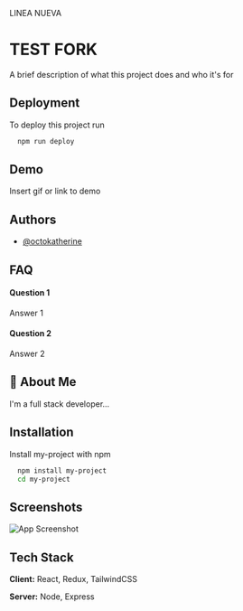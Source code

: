 LINEA NUEVA
# TEST FORK

A brief description of what this project does and who it's for


## Deployment

To deploy this project run

```bash
  npm run deploy
```


## Demo

Insert gif or link to demo


## Authors

- [@octokatherine](https://www.github.com/octokatherine)


## FAQ

#### Question 1

Answer 1

#### Question 2

Answer 2


## 🚀 About Me
I'm a full stack developer...


## Installation

Install my-project with npm

```bash
  npm install my-project
  cd my-project
```
    
## Screenshots

![App Screenshot](https://via.placeholder.com/468x300?text=App+Screenshot+Here)


## Tech Stack

**Client:** React, Redux, TailwindCSS

**Server:** Node, Express
